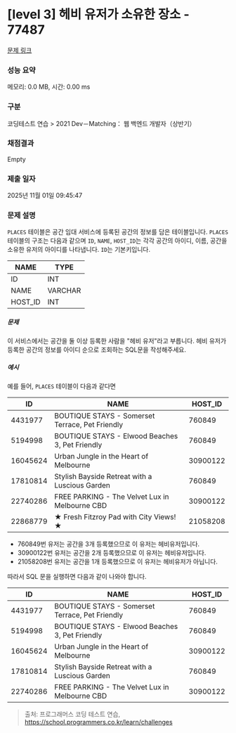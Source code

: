 # [level 3] 헤비 유저가 소유한 장소 - 77487 

[문제 링크](https://school.programmers.co.kr/learn/courses/30/lessons/77487) 

### 성능 요약

메모리: 0.0 MB, 시간: 0.00 ms

### 구분

코딩테스트 연습 > 2021 Dev－Matching： 웹 백엔드 개발자（상반기）

### 채점결과

Empty

### 제출 일자

2025년 11월 01일 09:45:47

### 문제 설명

<p class="default_cursor_land"><code>PLACES</code> 테이블은 공간 임대 서비스에 등록된 공간의 정보를 담은 테이블입니다. <code>PLACES</code> 테이블의 구조는 다음과 같으며 <code>ID</code>, <code>NAME</code>, <code>HOST_ID</code>는 각각 공간의 아이디, 이름, 공간을 소유한 유저의 아이디를 나타냅니다. <code>ID</code>는 기본키입니다.</p>
<table class="table default_cursor_land">
        <thead><tr>
<th>NAME</th>
<th>TYPE</th>
</tr>
</thead>
        <tbody><tr>
<td>ID</td>
<td>INT</td>
</tr>
<tr>
<td>NAME</td>
<td>VARCHAR</td>
</tr>
<tr>
<td>HOST_ID</td>
<td>INT</td>
</tr>
</tbody>
      </table>
<h5 class="default_cursor_land">문제</h5>

<p class="default_cursor_land">이 서비스에서는 공간을 둘 이상 등록한 사람을 "헤비 유저"라고 부릅니다. 헤비 유저가 등록한 공간의 정보를 아이디 순으로 조회하는 SQL문을 작성해주세요.</p>

<h5 class="default_cursor_land">예시</h5>

<p class="default_cursor_land">예를 들어, <code class="default_cursor_land">PLACES</code> 테이블이 다음과 같다면</p>
<table class="table default_cursor_land">
        <thead><tr>
<th>ID</th>
<th class="default_cursor_land">NAME</th>
<th class="default_cursor_land">HOST_ID</th>
</tr>
</thead>
        <tbody><tr>
<td>4431977</td>
<td class="default_cursor_land">BOUTIQUE STAYS - Somerset Terrace, Pet Friendly</td>
<td class="default_cursor_land">760849</td>
</tr>
<tr>
<td>5194998</td>
<td class="default_cursor_land">BOUTIQUE STAYS - Elwood Beaches 3, Pet Friendly</td>
<td class="default_cursor_land">760849</td>
</tr>
<tr>
<td>16045624</td>
<td class="default_cursor_land">Urban Jungle in the Heart of Melbourne</td>
<td class="default_cursor_land">30900122</td>
</tr>
<tr>
<td class="default_cursor_land">17810814</td>
<td class="default_cursor_land">Stylish Bayside Retreat with a Luscious Garden</td>
<td class="default_cursor_land">760849</td>
</tr>
<tr>
<td class="default_cursor_land">22740286</td>
<td class="default_cursor_land">FREE PARKING - The Velvet Lux in Melbourne CBD</td>
<td class="default_cursor_land">30900122</td>
</tr>
<tr>
<td class="default_cursor_land">22868779</td>
<td>★ Fresh Fitzroy Pad with City Views! ★</td>
<td>21058208</td>
</tr>
</tbody>
      </table>
<ul class="default_cursor_land">
<li class="default_cursor_land">760849번 유저는 공간을 3개 등록했으므로 이 유저는 헤비유저입니다. </li>
<li>30900122번 유저는 공간을 2개 등록했으므로 이 유저는 헤비유저입니다.</li>
<li class="default_cursor_land">21058208번 유저는 공간을 1개 등록했으므로 이 유저는 헤비유저가 아닙니다.</li>
</ul>

<p class="default_cursor_land">따라서 SQL 문을 실행하면 다음과 같이 나와야 합니다.</p>
<table class="table">
        <thead><tr>
<th>ID</th>
<th class="default_cursor_land">NAME</th>
<th class="default_cursor_land">HOST_ID</th>
</tr>
</thead>
        <tbody><tr>
<td>4431977</td>
<td class="default_cursor_land">BOUTIQUE STAYS - Somerset Terrace, Pet Friendly</td>
<td class="default_cursor_land">760849</td>
</tr>
<tr>
<td>5194998</td>
<td class="default_cursor_land">BOUTIQUE STAYS - Elwood Beaches 3, Pet Friendly</td>
<td class="default_cursor_land">760849</td>
</tr>
<tr>
<td>16045624</td>
<td class="default_cursor_land">Urban Jungle in the Heart of Melbourne</td>
<td class="default_cursor_land">30900122</td>
</tr>
<tr>
<td>17810814</td>
<td class="default_cursor_land">Stylish Bayside Retreat with a Luscious Garden</td>
<td class="default_cursor_land">760849</td>
</tr>
<tr>
<td>22740286</td>
<td>FREE PARKING - The Velvet Lux in Melbourne CBD</td>
<td>30900122</td>
</tr>
</tbody>
      </table>

> 출처: 프로그래머스 코딩 테스트 연습, https://school.programmers.co.kr/learn/challenges